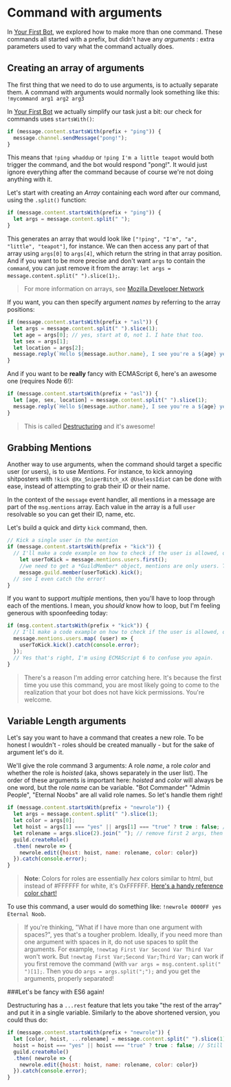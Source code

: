 # Command with arguments

In [Your First Bot](../coding-walkthroughs/your_basic_bot.md), we explored how to make more than one command. These commands all started with a prefix, but didn't have any *arguments* : extra parameters used to vary what the command actually does.

## Creating an array of arguments

The first thing that we need to do to use arguments, is to actually separate them. A command with arguments would normally look something like this: 
`!mycommand arg1 arg2 arg3`

In [Your First Bot](../coding-walkthroughs/your_basic_bot.md) we actually simplify our task just a bit: our check for commands uses `startsWith()`: 

```js
if (message.content.startsWith(prefix + "ping")) {
  message.channel.sendMessage("pong!");
} 
```

This means that `!ping whaddup` or `!ping I'm a little teapot` would both trigger the command, and the bot would respond "pong!". It would just ignore everything after the command because of course we're not doing anything with it.

Let's start with creating an *Array* containing each word after our command, using the `.split()` function: 

```js
if (message.content.startsWith(prefix + "ping")) {
  let args = message.content.split(" ");
} 
```

This generates an array that would look like `["!ping", "I'm", "a", "little", "teapot"]`, for instance. We can then access any part of that array using `args[0]` to `args[4]`, which return the string in that array position. And if you want to be more precise and don't want `args` to contain the `command`, you can just remove it from the array: `let args = message.content.split(" ").slice(1);`. 

> For more information on arrays, see [Mozilla Developer Network](https://developer.mozilla.org/en-US/docs/Web/JavaScript/Reference/Global_Objects/Array)

If you want, you can then specify argument *names* by referring to the array positions: 

```js
if (message.content.startsWith(prefix + "asl")) {
  let args = message.content.split(" ").slice(1);
  let age = args[0]; // yes, start at 0, not 1. I hate that too.
  let sex = args[1];
  let location = args[2];
  message.reply(`Hello ${message.author.name}, I see you're a ${age} year old ${sex} from ${location}. Wanna date?`);
} 
```

And if you want to be **really** fancy with ECMAScript 6, here's an awesome one (requires Node 6!):
```js
if (message.content.startsWith(prefix + "asl")) {
  let [age, sex, location] = message.content.split(" ").slice(1);
  message.reply(`Hello ${message.author.name}, I see you're a ${age} year old ${sex} from ${location}. Wanna date?`);
} 
```

> This is called [Destructuring](https://developer.mozilla.org/en/docs/Web/JavaScript/Reference/Operators/Destructuring_assignment) and it's awesome! 

## Grabbing Mentions

Another way to use arguments, when the command should target a specific user (or users), is to use *Mentions*. For instance, to kick annoying shitposters with `!kick @Xx_SniperBitch_xX @UselessIdiot` can be done with ease, instead of attempting to grab their ID or their name.

In the context of the `message` event handler, all mentions in a message are part of the `msg.mentions` array. Each value in the array is a full `user` resolvable so you can get their ID, name, etc. 

Let's build a quick and dirty `kick` command, then.

```js
// Kick a single user in the mention
if (message.content.startsWith(prefix + "kick")) {
  // I'll make a code example on how to check if the user is allowed, one day!
    let userToKick = message.mentions.users.first();
    //we need to get a *GuildMember* object, mentions are only users. Then, we kick!
    message.guild.member(userToKick).kick();
  // see I even catch the error!
} 
```

If you want to support *multiple* mentions, then you'll have to loop through each of the mentions. I mean, you *should* know how to loop, but I'm feeling generous with spoonfeeding today: 

```js
if (msg.content.startsWith(prefix + "kick")) {
  // I'll make a code example on how to check if the user is allowed, one day!
  message.mentions.users.map( (user) => {
    userToKick.kick().catch(console.error);
  });
  // Yes that's right, I'm using ECMAScript 6 to confuse you again.
} 
```

> There's a reason I'm adding error catching here. It's because the first time you use this command, you are most likely going to come to the realization that your bot does not have kick permissions. You're welcome.

## Variable Length arguments

Let's say you want to have a command that creates a new role. To be honest I wouldn't - roles should be created manually - but for the sake of argument let's do it.

We'll give the role command 3 arguments: A role *name*, a role *color* and whether the role is *hoisted* (aka, shows separately in the user list). The order of these arguments is important here: *hoisted* and *color* will always be one word, but the role *name* can be variable. "Bot Commander" "Admin People", "Eternal Noobs" are all valid role names. So let's handle them right!

```js
if (message.content.startsWith(prefix + "newrole")) {
  let args = message.content.split(" ").slice(1);
  let color = args[0];
  let hoist = args[1] === "yes" || args[1] === "true" ? true : false; // google "ternary if javascript"
  let rolename = args.slice(2).join(" "); // remove first 2 args, then join array with a space
  guild.createRole()
  .then( newrole => {
    newrole.edit({hoist: hoist, name: rolename, color: color})
  }).catch(console.error);
} 
```

> **Note**: Colors for roles are essentially *hex* colors similar to html, but instead of #FFFFFF for white, it's 0xFFFFFF. [Here's a handy reference color chart!](http://www.nthelp.com/colorcodes.htm)

To use this command, a user would do something like: `!newrole 0000FF yes Eternal Noob`. 

> If you're thinking, "What if I have more than one argument with spaces?", yes that's a tougher problem. Ideally, if you need more than one argument with spaces in it, do not use spaces to split the arguments. For example, `!newtag First Var Second Var Third Var` won't work. But `!newtag First Var;Second Var;Third Var;` can work if you first remove the command (with `var args = msg.content.split(" ")[1];`. Then you do `args = args.split(";");` and you get the arguments, properly separated!

###Let's be fancy with ES6 again!

Destructuring has a `...rest` feature that lets you take "the rest of the array" and put it in a single variable. Similarly to the above shortened version, you could thus do:

```js
if (message.content.startsWith(prefix + "newrole")) {
  let [color, hoist, ...rolename] = message.content.split(" ").slice(1);
  hoist = hoist === "yes" || hoist === "true" ? true : false; // Still gotta do this check!
  guild.createRole()
  .then( newrole => {
    newrole.edit({hoist: hoist, name: rolename, color: color})
  }).catch(console.error);
} 
```
